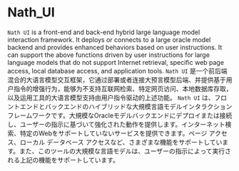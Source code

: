 # Nath_UI
`Nath UI` is a front-end and back-end hybrid large language model interaction framework. It deploys or connects to a large oracle model backend and provides enhanced behaviors based on user instructions. It can support the above functions driven by user instructions for large language models that do not support Internet retrieval, specific web page access, local database access, and application tools.
`Nath UI` 是一个前后端混合的大语言模型交互框架，它通过部署或者连接大预言模型后端、并提供基于用户指令的增强行为，能够为不支持互联网检索、特定网页访问、本地数据库存取，以及运用工具的大语言模型支持由用户指令驱动的上述功能。
`Nath UI` は、フロントエンドとバックエンドのハイブリッドな大規模言語モデルインタラクションフレームワークです。大規模なOracleモデルバックエンドにデプロイまたは接続し、ユーザーの指示に基づいて強化された動作を提供します。インターネット検索、特定のWebをサポートしていないサービスを提供できます。ページ アクセス、ローカル データベース アクセスなど、さまざまな機能をサポートしています。また、このツールの大規模な言語モデルは、ユーザーの指示によって実行される上記の機能をサポートしています。
